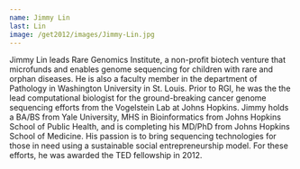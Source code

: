 ```yaml
---
name: Jimmy Lin
last: Lin
image: /get2012/images/Jimmy-Lin.jpg
---
```


Jimmy Lin leads Rare Genomics Institute, a non-profit biotech venture that microfunds and enables genome sequencing for children with rare and orphan diseases. He is also a faculty member in the department of Pathology in Washington University in St. Louis. Prior to RGI, he was the the lead computational biologist for the ground-breaking cancer genome sequencing efforts from the Vogelstein Lab at Johns Hopkins. Jimmy holds a BA/BS from Yale University, MHS in Bioinformatics from Johns Hopkins School of Public Health, and is completing his MD/PhD from Johns Hopkins School of Medicine. His passion is to bring sequencing technologies for those in need using a sustainable social entrepreneurship model. For these efforts, he was awarded the TED fellowship in 2012.

